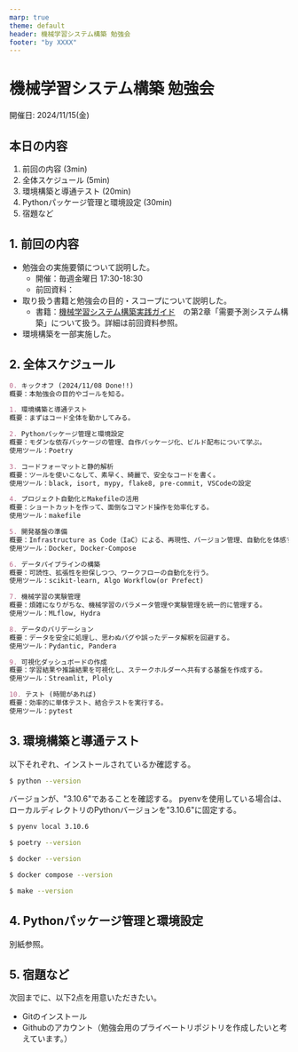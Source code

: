 ```yaml
---
marp: true
theme: default
header: 機械学習システム構築 勉強会
footer: "by XXXX"
---
```


<!--
headingDivider: 2
-->

# 機械学習システム構築 勉強会

開催日: 2024/11/15(金)

## 本日の内容
1. 前回の内容 (3min)
2. 全体スケジュール (5min)
3. 環境構築と導通テスト (20min)
4. Pythonパッケージ管理と環境設定 (30min)
5. 宿題など

## 1. 前回の内容
- 勉強会の実施要領について説明した。
  - 開催：毎週金曜日 17:30-18:30
  - 前回資料：
- 取り扱う書籍と勉強会の目的・スコープについて説明した。
  - 書籍：[機械学習システム構築実践ガイド](https://www.shoeisha.co.jp/book/detail/9784798179049)　の第2章「需要予測システム構築」について扱う。詳細は前回資料参照。
- 環境構築を一部実施した。

## 2. 全体スケジュール

```markdown
0. キックオフ (2024/11/08 Done!!)
概要：本勉強会の目的やゴールを知る。

1. 環境構築と導通テスト
概要：まずはコード全体を動かしてみる。

2. Pythonパッケージ管理と環境設定
概要：モダンな依存バッケージの管理、自作パッケージ化、ビルド配布について学ぶ。
使用ツール：Poetry

3. コードフォーマットと静的解析
概要：ツールを使いこなして、素早く、綺麗で、安全なコードを書く。
使用ツール：black, isort, mypy, flake8, pre-commit, VSCodeの設定

4. プロジェクト自動化とMakefileの活用
概要：ショートカットを作って、面倒なコマンド操作を効率化する。
使用ツール：makefile

5. 開発基盤の準備
概要：Infrastructure as Code（IaC）による、再現性、バージョン管理、自動化を体感する。
使用ツール：Docker, Docker-Compose

6. データパイプラインの構築
概要：可読性、拡張性を担保しつつ、ワークフローの自動化を行う。
使用ツール：scikit-learn, Algo Workflow(or Prefect)

7. 機械学習の実験管理
概要：煩雑になりがちな、機械学習のパラメータ管理や実験管理を統一的に管理する。
使用ツール：MLflow, Hydra

8. データのバリデーション
概要：データを安全に処理し、思わぬバグや誤ったデータ解釈を回避する。
使用ツール：Pydantic, Pandera

9. 可視化ダッシュボードの作成
概要：学習結果や推論結果を可視化し、ステークホルダーへ共有する基盤を作成する。
使用ツール：Streamlit, Ploly

10. テスト (時間があれば)
概要：効率的に単体テスト、結合テストを実行する。
使用ツール：pytest
```

## 3. 環境構築と導通テスト

以下それぞれ、インストールされているか確認する。


```bash
$ python --version
```

バージョンが、"3.10.6"であることを確認する。
pyenvを使用している場合は、ローカルディレクトリのPythonバージョンを"3.10.6"に固定する。

```bash
$ pyenv local 3.10.6
```

```bash
$ poetry --version
```

```bash
$ docker --version
```

```bash
$ docker compose --version
```

```bash
$ make --version 
```


## 4. Pythonパッケージ管理と環境設定
別紙参照。


## 5. 宿題など
次回までに、以下2点を用意いただきたい。
- Gitのインストール
- Githubのアカウント（勉強会用のプライベートリポジトリを作成したいと考えています。）